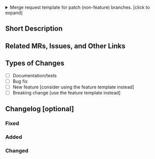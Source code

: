 <p>
<details>
<summary>Merge request template for patch (non-feature) branches. [click to expand]</summary>

See https://semver.org for versioning information:
>    Given a version number MAJOR.MINOR.PATCH, increment the:
>
>        MAJOR version when you make incompatible API changes,
>        MINOR version when you add functionality in a backwards compatible manner, and
>        PATCH version when you make backwards compatible bug fixes.

Major version number is 0 for no expectation of backwards compatibility.

"feature" template should be used for significant features that increment GEOWATCH's minor version number.
(Ex. 0.5.0 -> 0.6.0)

"patch" template should be used for bugfixes or minor features that increment GEOWATCH's patch version number.
(Ex. 0.5.0 -> 0.5.1)

</details>
</p>

## Short Description


## Related MRs, Issues, and Other Links


## Types of Changes
<!--- What types of changes does your code introduce? Put an `x` in all the boxes that apply: -->
- [ ] Documentation/tests
- [ ] Bug fix
- [ ] New feature [consider using the feature template instead]
- [ ] Breaking change [use the feature template instead]

## Changelog [optional]

### Fixed

### Added

### Changed
